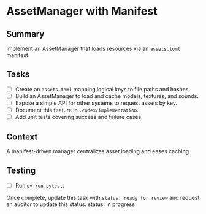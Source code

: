 # AssetManager with Manifest

## Summary
Implement an AssetManager that loads resources via an `assets.toml` manifest.

## Tasks
- [ ] Create an `assets.toml` mapping logical keys to file paths and hashes.
- [ ] Build an AssetManager to load and cache models, textures, and sounds.
- [ ] Expose a simple API for other systems to request assets by key.
- [ ] Document this feature in `.codex/implementation`.
- [ ] Add unit tests covering success and failure cases.

## Context
A manifest-driven manager centralizes asset loading and eases caching.

## Testing
- [ ] Run `uv run pytest`.

Once complete, update this task with `status: ready for review` and request an auditor to update this status.
status: in progress
